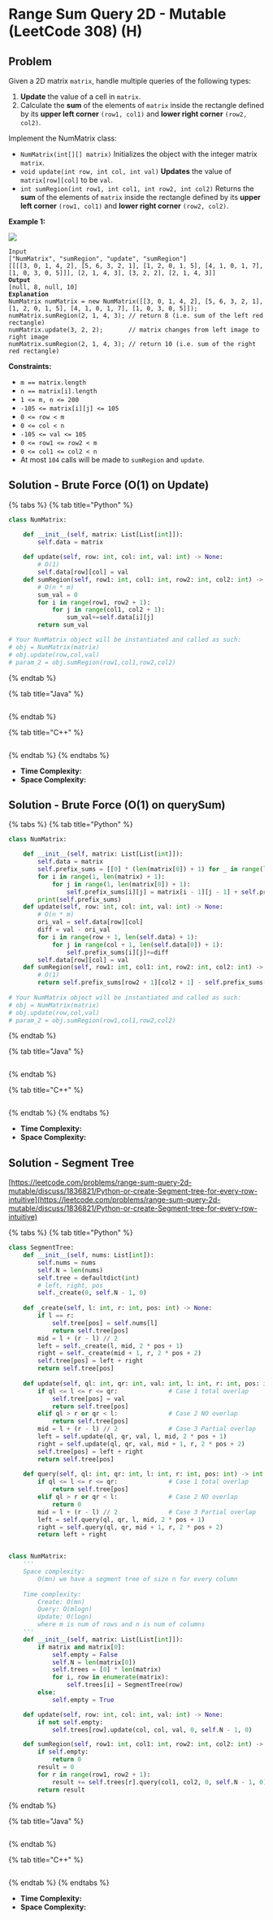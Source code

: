 # Range Sum Query 2D - Mutable (LeetCode 308) (H)

## Problem

Given a 2D matrix `matrix`, handle multiple queries of the following types:

1. **Update** the value of a cell in `matrix`.
2. Calculate the **sum** of the elements of `matrix` inside the rectangle defined by its **upper left corner** `(row1, col1)` and **lower right corner** `(row2, col2)`.

Implement the NumMatrix class:

* `NumMatrix(int[][] matrix)` Initializes the object with the integer matrix `matrix`.
* `void update(int row, int col, int val)` **Updates** the value of `matrix[row][col]` to be `val`.
* `int sumRegion(int row1, int col1, int row2, int col2)` Returns the **sum** of the elements of `matrix` inside the rectangle defined by its **upper left corner** `(row1, col1)` and **lower right corner** `(row2, col2)`.

&#x20;

**Example 1:**

![](https://assets.leetcode.com/uploads/2021/03/14/summut-grid.jpg)

<pre><code>Input
["NumMatrix", "sumRegion", "update", "sumRegion"]
[[[[3, 0, 1, 4, 2], [5, 6, 3, 2, 1], [1, 2, 0, 1, 5], [4, 1, 0, 1, 7], [1, 0, 3, 0, 5]]], [2, 1, 4, 3], [3, 2, 2], [2, 1, 4, 3]]
<strong>Output
</strong>[null, 8, null, 10]
<strong>Explanation
</strong>NumMatrix numMatrix = new NumMatrix([[3, 0, 1, 4, 2], [5, 6, 3, 2, 1], [1, 2, 0, 1, 5], [4, 1, 0, 1, 7], [1, 0, 3, 0, 5]]);
numMatrix.sumRegion(2, 1, 4, 3); // return 8 (i.e. sum of the left red rectangle)
numMatrix.update(3, 2, 2);       // matrix changes from left image to right image
numMatrix.sumRegion(2, 1, 4, 3); // return 10 (i.e. sum of the right red rectangle)
</code></pre>

&#x20;

**Constraints:**

* `m == matrix.length`
* `n == matrix[i].length`
* `1 <= m, n <= 200`
* `-105 <= matrix[i][j] <= 105`
* `0 <= row < m`
* `0 <= col < n`
* `-105 <= val <= 105`
* `0 <= row1 <= row2 < m`
* `0 <= col1 <= col2 < n`
* At most `104` calls will be made to `sumRegion` and `update`.

## Solution - Brute Force (O(1) on Update)

{% tabs %}
{% tab title="Python" %}
```python
class NumMatrix:

    def __init__(self, matrix: List[List[int]]):
        self.data = matrix
    
    def update(self, row: int, col: int, val: int) -> None:
        # O(1)   
        self.data[row][col] = val
    def sumRegion(self, row1: int, col1: int, row2: int, col2: int) -> int:
        # O(n * m)
        sum_val = 0
        for i in range(row1, row2 + 1):
            for j in range(col1, col2 + 1):
                sum_val+=self.data[i][j]
        return sum_val

# Your NumMatrix object will be instantiated and called as such:
# obj = NumMatrix(matrix)
# obj.update(row,col,val)
# param_2 = obj.sumRegion(row1,col1,row2,col2)
```
{% endtab %}

{% tab title="Java" %}
```java
```
{% endtab %}

{% tab title="C++" %}
```cpp
```
{% endtab %}
{% endtabs %}

* **Time Complexity:**
* **Space Complexity:**

## Solution - Brute Force (O(1) on querySum)

{% tabs %}
{% tab title="Python" %}
```python
class NumMatrix:

    def __init__(self, matrix: List[List[int]]):
        self.data = matrix
        self.prefix_sums = [[0] * (len(matrix[0]) + 1) for _ in range(len(matrix) + 1)]
        for i in range(1, len(matrix) + 1):
            for j in range(1, len(matrix[0]) + 1):
                self.prefix_sums[i][j] = matrix[i - 1][j - 1] + self.prefix_sums[i - 1][j] + self.prefix_sums[i][j - 1] - self.prefix_sums[i - 1][j - 1]
        print(self.prefix_sums)
    def update(self, row: int, col: int, val: int) -> None:
        # O(n * m)
        ori_val = self.data[row][col]
        diff = val - ori_val
        for i in range(row + 1, len(self.data) + 1):
            for j in range(col + 1, len(self.data[0]) + 1):
                self.prefix_sums[i][j]+=diff
        self.data[row][col] = val
    def sumRegion(self, row1: int, col1: int, row2: int, col2: int) -> int:
        # O(1)
        return self.prefix_sums[row2 + 1][col2 + 1] - self.prefix_sums[row1][col2 + 1] - self.prefix_sums[row2 + 1][col1] + self.prefix_sums[row1][col1]
        
# Your NumMatrix object will be instantiated and called as such:
# obj = NumMatrix(matrix)
# obj.update(row,col,val)
# param_2 = obj.sumRegion(row1,col1,row2,col2)
```
{% endtab %}

{% tab title="Java" %}
```java
```
{% endtab %}

{% tab title="C++" %}
```cpp
```
{% endtab %}
{% endtabs %}

* **Time Complexity:**
* **Space Complexity:**

## Solution - Segment Tree

[https://leetcode.com/problems/range-sum-query-2d-mutable/discuss/1836821/Python-or-create-Segment-tree-for-every-row-intuitive](https://leetcode.com/problems/range-sum-query-2d-mutable/discuss/1836821/Python-or-create-Segment-tree-for-every-row-intuitive)

{% tabs %}
{% tab title="Python" %}
```python
class SegmentTree:
    def __init__(self, nums: List[int]):
        self.nums = nums
        self.N = len(nums)
        self.tree = defaultdict(int)
        # left, right, pos
        self._create(0, self.N - 1, 0)
    
    def _create(self, l: int, r: int, pos: int) -> None:
        if l == r:
            self.tree[pos] = self.nums[l]
            return self.tree[pos]
        mid = l + (r - l) // 2
        left = self._create(l, mid, 2 * pos + 1)
        right = self._create(mid + 1, r, 2 * pos + 2)
        self.tree[pos] = left + right
        return self.tree[pos]
    
    def update(self, ql: int, qr: int, val: int, l: int, r: int, pos: int) -> None:
        if ql <= l <= r <= qr:              # Case 1 total overlap
            self.tree[pos] = val
            return self.tree[pos]
        elif ql > r or qr < l:              # Case 2 NO overlap
            return self.tree[pos]
        mid = l + (r - l) // 2              # Case 3 Partial overlap
        left = self.update(ql, qr, val, l, mid, 2 * pos + 1)
        right = self.update(ql, qr, val, mid + 1, r, 2 * pos + 2)
        self.tree[pos] = left + right
        return self.tree[pos]
    
    def query(self, ql: int, qr: int, l: int, r: int, pos: int) -> int:
        if ql <= l <= r <= qr:              # Case 1 total overlap
            return self.tree[pos]
        elif ql > r or qr < l:              # Case 2 NO overlap
            return 0
        mid = l + (r - l) // 2              # Case 3 Partial overlap
        left = self.query(ql, qr, l, mid, 2 * pos + 1)
        right = self.query(ql, qr, mid + 1, r, 2 * pos + 2)
        return left + right


class NumMatrix:
    '''
    Space complexity: 
        O(mn) we have a segment tree of size n for every column
    
    Time complexity:
        Create: O(mn) 
        Query: O(mlogn)
        Update: O(logn)
        where m is num of rows and n is num of columns
    '''
    def __init__(self, matrix: List[List[int]]):
        if matrix and matrix[0]:
            self.empty = False
            self.N = len(matrix[0])
            self.trees = [0] * len(matrix)
            for i, row in enumerate(matrix):
                self.trees[i] = SegmentTree(row)
        else:
            self.empty = True

    def update(self, row: int, col: int, val: int) -> None:
        if not self.empty:
            self.trees[row].update(col, col, val, 0, self.N - 1, 0)

    def sumRegion(self, row1: int, col1: int, row2: int, col2: int) -> int:
        if self.empty:
            return 0
        result = 0
        for r in range(row1, row2 + 1):
            result += self.trees[r].query(col1, col2, 0, self.N - 1, 0)
        return result
```
{% endtab %}

{% tab title="Java" %}
```java
```
{% endtab %}

{% tab title="C++" %}
```cpp
```
{% endtab %}
{% endtabs %}

* **Time Complexity:**
* **Space Complexity:**



